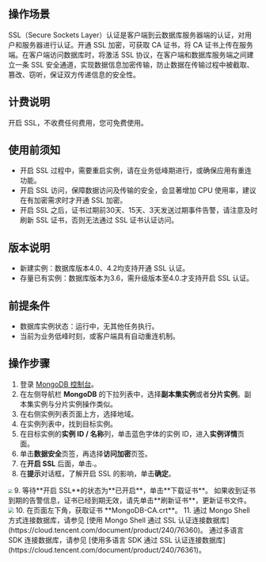 ## 操作场景
SSL（Secure Sockets Layer）认证是客户端到云数据库服务器端的认证，对用户和服务器进行认证。开通 SSL 加密，可获取 CA 证书，将 CA 证书上传在服务端。在客户端访问数据库时，将激活 SSL 协议，在客户端和数据库服务端之间建立一条 SSL 安全通道，实现数据信息加密传输，防止数据在传输过程中被截取、篡改、窃听，保证双方传递信息的安全性。 

## 计费说明
开启 SSL，不收费任何费用，您可免费使用。

## 使用前须知
- 开启 SSL 过程中，需要重启实例，请在业务低峰期进行，或确保应用有重连功能。
- 开启 SSL 访问，保障数据访问及传输的安全，会显著增加 CPU 使用率，建议在有加密需求时才开通 SSL 加密。
- 开启 SSL 之后，证书过期前30天、15天、3天发送过期事件告警，请注意及时刷新 SSL 证书，否则无法通过 SSL 证书认证访问。

## 版本说明
- 新建实例：数据库版本4.0、4.2均支持开通 SSL 认证。
- 存量已有实例：数据库版本为3.6，需升级版本至4.0.才支持开启 SSL 认证。

## 前提条件
- 数据库实例状态：运行中，无其他任务执行。
- 当前为业务低峰时刻，或客户端具有自动重连机制。

## 操作步骤
1. 登录 [MongoDB 控制台](https://console.cloud.tencent.com/mongodb)。
2. 在左侧导航栏 **MongoDB** 的下拉列表中，选择**副本集实例**或者**分片实例**。副本集实例与分片实例操作类似。
3. 在右侧实例列表页面上方，选择地域。
4. 在实例列表中，找到目标实例。
5. 在目标实例的**实例 ID / 名称**列，单击蓝色字体的实例 ID，进入**实例详情**页面。
6. 单击**数据安全**页签，再选择**访问加密**页签。
7. 在**开启 SSL** 后面，单击<img src="https://qcloudimg.tencent-cloud.cn/raw/84853fe19aa340a98cc138f8d951ddb9.png" style="zoom: 25%;" />。
8. 在**提示**对话框，了解开启 SSL 的影响，单击**确定**。
<img src="https://qcloudimg.tencent-cloud.cn/raw/b46c6404a27d3b9a361484b34c0fb60a.png"  style="zoom:50%;">
9. 等待**开启 SSL**的状态为**已开启**，单击**下载证书**。
如果收到证书到期的告警信息，证书已经到期无效，请先单击**刷新证书**，更新证书文件。
<img src="https://qcloudimg.tencent-cloud.cn/raw/459637e4bd877c2fe738b54d4b909d72.png" style="zoom:67%;" />
10. 在页面左下角，获取证书 **MongoDB-CA.crt**。
11. 通过 Mongo Shell 方式连接数据库，请参见 [使用 Mongo Shell 通过 SSL 认证连接数据库](https://cloud.tencent.com/document/product/240/76360)。
通过多语言 SDK 连接数据库，请参见 [使用多语言 SDK 通过 SSL 认证连接数据库](https://cloud.tencent.com/document/product/240/76361)。

